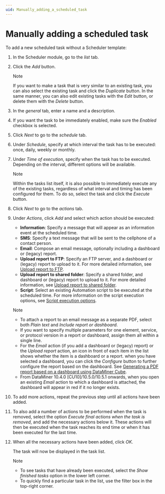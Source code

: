 ```yaml
---
uid: Manually_adding_a_scheduled_task
---
```


# Manually adding a scheduled task

To add a new scheduled task without a Scheduler template:

1. In the Scheduler module, go to the *list* tab.

1. Click the *Add* button.

   > [!NOTE]
   > If you want to make a task that is very similar to an existing task, you can also select the existing task and click the *Duplicate* button. In the same manner, you can also edit existing tasks with the *Edit* button, or delete them with the *Delete* button.

1. In the *general* tab, enter a name and a description.

1. If you want the task to be immediately enabled, make sure the *Enabled* checkbox is selected.

1. Click *Next* to go to the *schedule* tab.

1. Under *Schedule*, specify at which interval the task has to be executed: once, daily, weekly or monthly.

1. Under *Time of execution*, specify when the task has to be executed. Depending on the interval, different options will be available.

   > [!NOTE]
   > Within the tasks list itself, it is also possible to immediately execute any of the existing tasks, regardless of what interval and timing has been configured for them. To do so, select the task and click the *Execute* button.

1. Click *Next* to go to the *actions* tab.

1. Under *Actions*, click *Add* and select which action should be executed:

   - **Information**: Specify a message that will appear as an information event at the scheduled time.
   - **SMS**: Specify a text message that will be sent to the cellphone of a contact person.
   - **Email**: Compose an email message, optionally including a dashboard or (legacy) report.
   - **Upload report to FTP**: Specify an FTP server, and a dashboard or (legacy) report to upload to it. For more detailed information, see [Upload report to FTP](xref:Upload_report_to_FTP).
   - **Upload report to shared folder**: Specify a shared folder, and dashboard or (legacy) report to upload to it. For more detailed information, see [Upload report to shared folder](xref:Upload_report_to_shared_folder).
   - **Script**: Select an existing Automation script to be executed at the scheduled time. For more information on the script execution options, see [Script execution options](xref:Script_execution_options).

   > [!NOTE]
   >
   > - To attach a report to an email message as a separate PDF, select both *Plain text* and *Include report or dashboard*.
   > - If you want to specify multiple parameters for one element, service, or protocol version in a report or dashboard, assign them all within a single line.
   > - For the *Email* action (if you add a dashboard or (legacy) report) or the *Upload report* action, an icon in front of each item in the list shows whether the item is a dashboard or a report. when you have selected a dashboard, you can click the *Configure* button to further configure the report based on the dashboard. See [Generating a PDF report based on a dashboard using DataMiner Cube](xref:Generating_a_report_based_on_a_dashboard_Cube).
   > - From DataMiner 10.4.0 [CU10]/10.5.0/10.5.1 onwards<!--RN 41364-->, when you open an existing *Email* action to which a dashboard is attached, the dashboard will appear in red if it no longer exists.

1. To add more actions, repeat the previous step until all actions have been added.

1. To also add a number of actions to be performed when the task is removed, select the option *Execute final actions when the task is removed*, and add the necessary actions below it. These actions will then be executed when the task reaches its end time or when it has been executed for the last time.

1. When all the necessary actions have been added, click *OK*.

   The task will now be displayed in the task list.

   > [!NOTE]
   >
   > - To see tasks that have already been executed, select the *Show finished tasks* option in the lower left corner.
   > - To quickly find a particular task in the list, use the filter box in the top-right corner.
